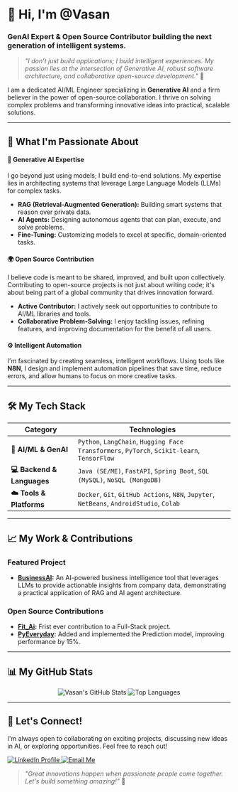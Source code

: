 # 👋 Hi, I'm @Vasan

### GenAI Expert & Open Source Contributor building the next generation of intelligent systems.

> *"I don't just build applications; I build intelligent experiences. My passion lies at the intersection of Generative AI, robust software architecture, and collaborative open-source development."* 🚀

I am a dedicated AI/ML Engineer specializing in **Generative AI** and a firm believer in the power of open-source collaboration. I thrive on solving complex problems and transforming innovative ideas into practical, scalable solutions.

---

## 🚀 What I'm Passionate About

#### 🧠 Generative AI Expertise
I go beyond just using models; I build end-to-end solutions. My expertise lies in architecting systems that leverage Large Language Models (LLMs) for complex tasks.
- **RAG (Retrieval-Augmented Generation):** Building smart systems that reason over private data.
- **AI Agents:** Designing autonomous agents that can plan, execute, and solve problems.
- **Fine-Tuning:** Customizing models to excel at specific, domain-oriented tasks.

#### 🌍 Open Source Contribution
I believe code is meant to be shared, improved, and built upon collectively. Contributing to open-source projects is not just about writing code; it's about being part of a global community that drives innovation forward.
- **Active Contributor:** I actively seek out opportunities to contribute to AI/ML libraries and tools.
- **Collaborative Problem-Solving:** I enjoy tackling issues, refining features, and improving documentation for the benefit of all users.

#### ⚙️ Intelligent Automation
I'm fascinated by creating seamless, intelligent workflows. Using tools like **N8N**, I design and implement automation pipelines that save time, reduce errors, and allow humans to focus on more creative tasks.

---

## 🛠️ My Tech Stack

| Category              | Technologies                                                                                             |
| --------------------- | -------------------------------------------------------------------------------------------------------- |
| **🤖 AI/ML & GenAI**  | `Python`, `LangChain`, `Hugging Face Transformers`, `PyTorch`, `Scikit-learn`, `TensorFlow`                 |
| **💻 Backend & Languages** | `Java (SE/ME)`, `FastAPI`, `Spring Boot`, `SQL (MySQL)`, `NoSQL (MongoDB)`                             |
| **☁️ Tools & Platforms** | `Docker`, `Git`, `GitHub Actions`, `N8N`, `Jupyter`, `NetBeans`, `AndroidStudio`, `Colab`               |

---

## 📈 My Work & Contributions

### Featured Project

- **[BusinessAI](https://github.com/VasanSoundararajan/BusinessAI):** An AI-powered business intelligence tool that leverages LLMs to provide actionable insights from company data, demonstrating a practical application of RAG and AI agent architecture.

### Open Source Contributions
<!-- Replace these with your actual contributions! -->
- **[Fit_Ai](https://github.com/Nikhil210206/FitYou---Fit_Ai/pull/46):** Frist ever contribution to a Full-Stack project.
- **[PyEveryday](https://github.com/Vaibhav2154/PyEveryday/pull/44):** Added and implemented the Prediction model, improving performance by 15%.

---

## 📊 My GitHub Stats

<p align="center">
  <img src="https://github-readme-stats.vercel.app/api?username=VasanSoundararajan&show_icons=true&theme=radical&rank_icon=github" alt="Vasan's GitHub Stats" />
  <img src="https://github-readme-stats.vercel.app/api/top-langs/?username=VasanSoundararajan&layout=compact&theme=radical" alt="Top Languages" />
</p>

---

## 🤝 Let's Connect!

I'm always open to collaborating on exciting projects, discussing new ideas in AI, or exploring opportunities. Feel free to reach out!

<p align="left">
  <a href="https://www.linkedin.com/in/vasan-s-624b34253/" target="_blank">
    <img src="https://img.shields.io/badge/LinkedIn-%230077B5.svg?&style=for-the-badge&logo=linkedin&logoColor=white" alt="LinkedIn Profile" />
  </a>
  <a href="mailto:vasansoundararajan.21@gmail.com">
    <img src="https://img.shields.io/badge/Gmail-D14836?style=for-the-badge&logo=gmail&logoColor=white" alt="Email Me" />
  </a>
</p>

> *"Great innovations happen when passionate people come together. Let's build something amazing!"* 🌈

<!---
VasanSoundararajan/VasanSoundararajan is a ✨ special ✨ repository because its `README.md` (this file) appears on your GitHub profile.
You can click the Preview link to take a look at your changes.
--->
